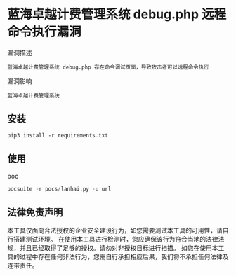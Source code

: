 # 蓝海卓越计费管理系统 debug.php 远程命令执行漏洞

漏洞描述

```
蓝海卓越计费管理系统 debug.php 存在命令调试页面，导致攻击者可以远程命令执行
```

漏洞影响

```
蓝海卓越计费管理系统
```

## 安装

```
pip3 install -r requirements.txt
```

## 使用

poc

```python
pocsuite -r pocs/lanhai.py -u url
```



## 法律免责声明

本工具仅面向合法授权的企业安全建设行为，如您需要测试本工具的可用性，请自行搭建测试环境。
在使用本工具进行检测时，您应确保该行为符合当地的法律法规，并且已经取得了足够的授权。请勿对非授权目标进行扫描。
如您在使用本工具的过程中存在任何非法行为，您需自行承担相应后果，我们将不承担任何法律及连带责任。